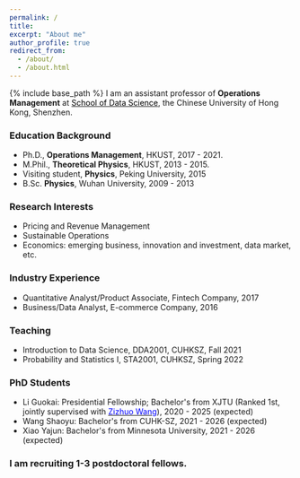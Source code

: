 ```yaml
---
permalink: /
title: 
excerpt: "About me"
author_profile: true
redirect_from: 
  - /about/
  - /about.html
---
```


{% include base_path %}
I am an assistant professor of **Operations Management** at  <a href="https://sds.cuhk.edu.cn/" target="_blank"><span style="color:black">School of Data Science</span></a>, the Chinese University of Hong Kong, Shenzhen. 

### Education Background
* Ph.D., **Operations Management**, HKUST, 2017 - 2021. 
* M.Phil., **Theoretical Physics**, HKUST, 2013 - 2015. 
* Visiting student, **Physics**, Peking University, 2015
* B.Sc. **Physics**, Wuhan University, 2009 - 2013

### Research Interests
* Pricing and Revenue Management
* Sustainable Operations 
* Economics: emerging business, innovation and investment, data market, etc. 

### Industry Experience
* Quantitative Analyst/Product Associate, Fintech Company, 2017
* Business/Data Analyst, E-commerce Company, 2016

### Teaching

* Introduction to Data Science, DDA2001, CUHKSZ, Fall 2021
* Probability and Statistics I, STA2001, CUHKSZ, Spring 2022

### PhD Students 
* Li Guokai: Presidential Fellowship; Bachelor's from XJTU (Ranked 1st, jointly supervised with <a href="https://mypage.cuhk.edu.cn/academics/wangzizhuo/" target="_blank"><span style="color:blue">Zizhuo Wang</span></a>), 2020 - 2025 (expected)
* Wang Shaoyu: Bachelor's from CUHK-SZ, 2021 - 2026 (expected)
* Xiao Yajun: Bachelor's from Minnesota University, 2021 - 2026 (expected)

### I am recruiting 1-3 postdoctoral fellows.







